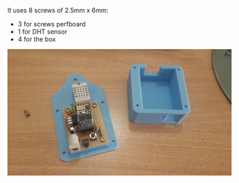 It uses 8 screws of 2.5mm x 6mm:
* 3 for screws perfboard
* 1 for DHT sensor
* 4 for the box

![box](box_open.jpg)
